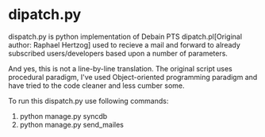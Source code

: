 dipatch.py
==========

dispatch.py is python implementation of Debain PTS dipatch.pl[Original author: Raphael Hertzog] used to recieve a mail and forward to already subscribed users/developers based upon a number of parameters.

And yes, this is not a line-by-line translation. The original script uses procedural paradigm, I've used Object-oriented programming paradigm and have tried to the code cleaner and less cumber some.

To run this dispatch.py use following commands:
1. python manage.py syncdb
2. python manage.py send_mailes <packagename>